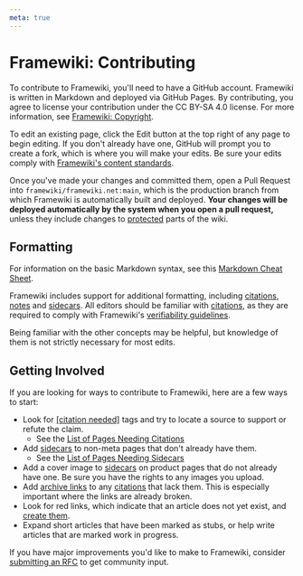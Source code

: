 ```yaml
---
meta: true
---
```

# Framewiki: Contributing
To contribute to Framewiki, you'll need to have a GitHub account. Framewiki is written in Markdown and deployed via GitHub Pages. By contributing, you agree to license your contribution under the CC BY-SA 4.0 license. For more information, see [Framewiki: Copyright](/framewiki:copyright).

To edit an existing page, click the Edit button at the top right of any page to begin editing. If you don't already have one, GitHub will prompt you to create a fork, which is where you will make your edits. Be sure your edits comply with [Framewiki's content standards](/framewiki:guidelines). 

Once you've made your changes and committed them, open a Pull Request into `framewiki/framewiki.net:main`, which is the production branch from which Framewiki is automatically built and deployed. **Your changes will be deployed automatically by the system when you open a pull request,** unless they include changes to [protected](/framewiki:protection) parts of the wiki.

## Formatting
For information on the basic Markdown syntax, see this [Markdown Cheat Sheet](https://www.markdownguide.org/cheat-sheet/).

Framewiki includes support for additional formatting, including [citations](/framewiki:citations), [notes](/framewiki:notes) and [sidecars](/framewiki:sidecars). All editors should be familiar with [citations](/framewiki:citations), as they are required to comply with Framewiki's [verifiability guidelines](/framewiki:guidelines#verifiability). 

Being familiar with the other concepts may be helpful, but knowledge of them is not strictly necessary for most edits.

## Getting Involved
If you are looking for ways to contribute to Framewiki, here are a few ways to start:

- Look for [[citation needed]](/framewiki:citation-needed) tags and try to locate a source to support or refute the claim.
    - See the [List of Pages Needing Citations](/framewiki:citation-needed#pages-needing-citations)
- Add [sidecars](/framewiki:sidecars) to non-meta pages that don't already have them.
    - See the [List of Pages Needing Sidecars](/framewiki:sidecars#pages-needing-sidecars)
- Add a cover image to [sidecars](/framewiki:sidecars) on product pages that do not already have one. Be sure you have the rights to any images you upload.
- Add [archive links](/framewiki:citations#archive-links) to any [citations](/framewiki:citations) that lack them. This is especially important where the links are already broken.
- Look for red links, which indicate that an article does not yet exist, and [create them](/framewiki:guidelines#creating-pages).
- Expand short articles that have been marked as stubs, or help write articles that are marked work in progress.

If you have major improvements you'd like to make to Framewiki, consider [submitting an RFC](/framewiki:governance#decision-making-process) to get community input.